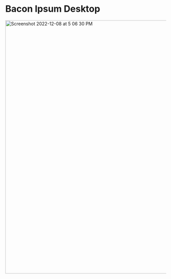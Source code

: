 # Bacon Ipsum Desktop

<img width="793" alt="Screenshot 2022-12-08 at 5 06 30 PM" src="https://user-images.githubusercontent.com/4066299/206460202-590aca02-b395-40d1-a28d-d8f1083f449d.png">
